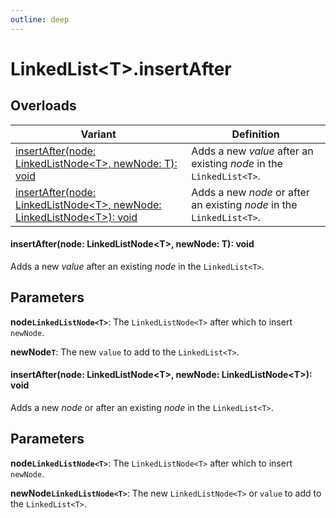 ```yaml
---
outline: deep
---
```


# **LinkedList&lt;T&gt;.insertAfter**

## ****Overloads****

| Variant                                                                                                                            | Definition                                                            |
| ---------------------------------------------------------------------------------------------------------------------------------- | --------------------------------------------------------------------- |
| [insertAfter&lpar;node&colon; LinkedListNode&lt;T&gt;&comma; newNode&colon; T&rpar;&colon; void](-1337917229)                      | Adds a new _value_ after an existing _node_ in the `LinkedList<T>`.   |
| [insertAfter&lpar;node&colon; LinkedListNode&lt;T&gt;&comma; newNode&colon; LinkedListNode&lt;T&gt;&rpar;&colon; void](-256611467) | Adds a new _node_ or after an existing _node_ in the `LinkedList<T>`. |

#### <a name="-1337917229"></a>insertAfter&lpar;node&colon; LinkedListNode&lt;T&gt;&comma; newNode&colon; T&rpar;&colon; void

Adds a new _value_ after an existing _node_ in the `LinkedList<T>`.

## ****Parameters****

**node`LinkedListNode<T>`**: The `LinkedListNode<T>` after which to insert `newNode`.

**newNode`T`**: The new `value` to add to the `LinkedList<T>`.

#### <a name="-256611467"></a>insertAfter&lpar;node&colon; LinkedListNode&lt;T&gt;&comma; newNode&colon; LinkedListNode&lt;T&gt;&rpar;&colon; void

Adds a new _node_ or after an existing _node_ in the `LinkedList<T>`.

## ****Parameters****

**node`LinkedListNode<T>`**: The `LinkedListNode<T>` after which to insert `newNode`.

**newNode`LinkedListNode<T>`**: The new `LinkedListNode<T>` or `value` to add to the `LinkedList<T>`.

